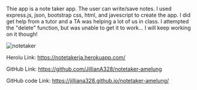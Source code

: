 Thie app is a note taker app.  The user can write/save notes.  I used express.js, json, bootstrap css, html, and javescript to create the app.  I did get help from a tutor and a TA was helping a lot of us in class.  I attempted the "delete" function, but was unable to get it to work...  I will keep working on it though!


![notetaker](https://user-images.githubusercontent.com/81400805/124518571-c1310880-ddb4-11eb-8826-74213dd972b0.PNG)


Herolu Link:
https://notetakerja.herokuapp.com/


GitHub Link:
https://github.com/JillianA328/notetaker-amelung


GitHub code Link:
https://jilliana328.github.io/notetaker-amelung/

